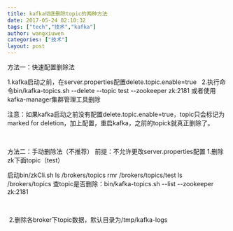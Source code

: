 ```yaml
---
title: kafka彻底删除topic的两种方法
date: 2017-05-24 02:10:32
tags: ["tech","技术","kafka"]
author: wangxiuwen
categories: ["技术"]
layout: post
---
```


方法一：快速配置删除法

1.kafka启动之前，在server.properties配置delete.topic.enable=true
  2.执行命令bin/kafka-topics.sh --delete --topic test --zookeeper zk:2181
或者使用kafka-manager集群管理工具删除

注意：如果kafka启动之前没有配置delete.topic.enable=true，topic只会标记为marked for deletion，加上配置，重启kafka，之前的topick就真正删除了。

 

方法二：手动删除法（不推荐）
前提：不允许更改server.properties配置
1.删除zk下面topic（test）

启动bin/zkCli.sh
ls /brokers/topics
rmr /brokers/topics/test
ls /brokers/topics
查topic是否删除：bin/kafka-topics.sh --list --zookeeper zk:2181

 

 2.删除各broker下topic数据，默认目录为/tmp/kafka-logs  

 